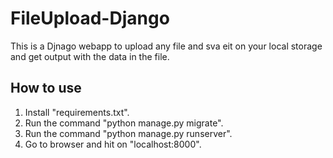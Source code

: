 # FileUpload-Django

This is a Djnago webapp to upload any file and sva eit on your local storage and get output with the data in the file.


## How to use

1. Install "requirements.txt".
2. Run the command "python manage.py migrate".
3. Run the command "python manage.py runserver".
4. Go to browser and hit on "localhost:8000".

